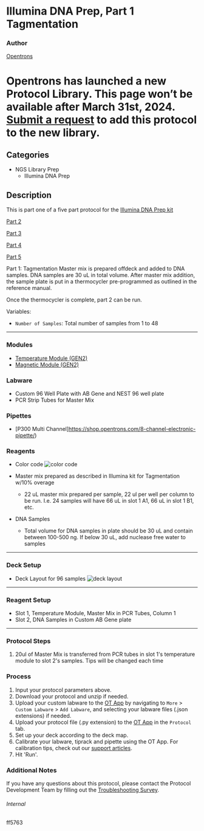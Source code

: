 # Illumina DNA Prep, Part 1 Tagmentation

### Author
[Opentrons](https://opentrons.com/)


# Opentrons has launched a new Protocol Library. This page won’t be available after March 31st, 2024. [Submit a request](https://docs.google.com/forms/d/e/1FAIpQLSdYYp9QCKow4nn0KlCVsMS3HX0eJ0N9O7-erajKvcpT0lWbSg/viewform) to add this protocol to the new library.

## Categories
* NGS Library Prep
    * Illumina DNA Prep

## Description
This is part one of a five part protocol for the [Illumina DNA Prep kit](https://www.illumina.com/products/by-type/sequencing-kits/library-prep-kits/nextera-dna-flex.html)

[Part 2](https://develop.protocols.opentrons.com/protocol/ff5763_part2)

[Part 3](https://develop.protocols.opentrons.com/protocol/ff5763_part3)

[Part 4](https://develop.protocols.opentrons.com/protocol/ff5763_part4)

[Part 5](https://develop.protocols.opentrons.com/protocol/ff5763_part5)

Part 1: Tagmentation
Master mix is prepared offdeck and added to DNA samples. DNA samples are 30 uL in total volume. After master mix addition, the sample plate is put in a thermocycler pre-programmed as outlined in the reference manual.

Once the thermocycler is complete, part 2 can be run.

Variables:
* `Number of Samples`: Total number of samples from 1 to 48


---

### Modules
* [Temperature Module (GEN2)](https://shop.opentrons.com/collections/hardware-modules/products/tempdeck)
* [Magnetic Module (GEN2)](https://shop.opentrons.com/collections/hardware-modules/products/magdeck)

### Labware
* Custom 96 Well Plate with AB Gene and NEST 96 well plate
* PCR Strip Tubes for Master Mix


### Pipettes
* [P300 Multi Channel]https://shop.opentrons.com/8-channel-electronic-pipette/)

### Reagents
* Color code
![color code](https://opentrons-protocol-library-website.s3.amazonaws.com/custom-README-images/ff5763/part_1/color_code.png)
* Master mix prepared as described in Illumina kit for Tagmentation w/10% overage
    * 22 uL master mix prepared per sample, 22 ul per well per column to be run. I.e. 24 samples will have 66 uL in slot 1 A1, 66 uL in slot 1 B1, etc.


* DNA Samples
    * Total volume for DNA samples in plate should be 30 uL and contain between 100-500 ng. If below 30 uL, add nuclease free water to samples

---
### Deck Setup
* Deck Layout for 96 samples
![deck layout](https://opentrons-protocol-library-website.s3.amazonaws.com/custom-README-images/ff5763/part_1/deck_layout.png)
---

### Reagent Setup
* Slot 1, Temperature Module, Master Mix in PCR Tubes, Column 1
* Slot 2, DNA Samples in Custom AB Gene plate

---

### Protocol Steps
1. 20ul of Master Mix is transferred from PCR tubes in slot 1's temperature module to slot 2's samples. Tips will be changed each time

### Process
1. Input your protocol parameters above.
2. Download your protocol and unzip if needed.
3. Upload your custom labware to the [OT App](https://opentrons.com/ot-app) by navigating to `More` > `Custom Labware` > `Add Labware`, and selecting your labware files (.json extensions) if needed.
4. Upload your protocol file (.py extension) to the [OT App](https://opentrons.com/ot-app) in the `Protocol` tab.
5. Set up your deck according to the deck map.
6. Calibrate your labware, tiprack and pipette using the OT App. For calibration tips, check out our [support articles](https://support.opentrons.com/en/collections/1559720-guide-for-getting-started-with-the-ot-2).
7. Hit 'Run'.

### Additional Notes
If you have any questions about this protocol, please contact the Protocol Development Team by filling out the [Troubleshooting Survey](https://protocol-troubleshooting.paperform.co/).

###### Internal
ff5763

